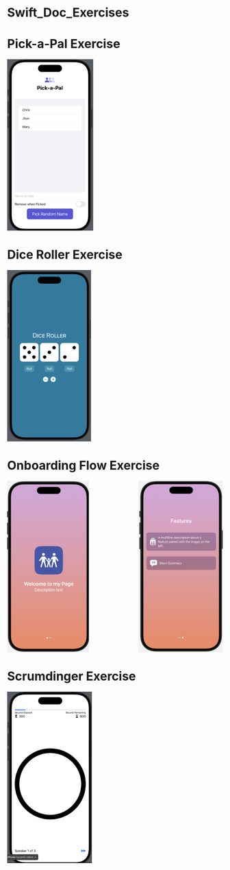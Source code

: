 # Swift_Doc_Exercises

# Pick-a-Pal Exercise

<div style="display: flex; justify-content: space-between; align-items: center; gap: 10px;">
  <img src="assets/Exercise5.png" height="400">
</div>

# Dice Roller Exercise

<div style="display: flex; justify-content: space-between; align-items: center; gap: 10px;">
  <img src="assets/Exercise4.png" height="400">
</div>

# Onboarding Flow Exercise

<div style="display: flex; justify-content: space-between; align-items: center; gap: 10px;">
  <img src="assets/onboarding1.png" height="400">
   <img src="assets/onboarding2.png" height="400">
</div>

# Scrumdinger Exercise

<div style="display: flex; justify-content: space-between; align-items: center; gap: 10px;">
  <img src="assets/Exercise1.png" height="400">
</div>
